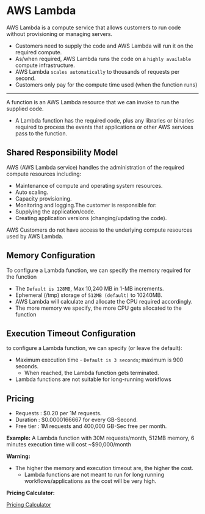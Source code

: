 # AWS Lambda

AWS Lambda is a compute service that allows customers to run code without provisioning or managing servers.

- Customers need to supply the code and AWS Lambda will run it on the required compute.
- As/when required, AWS Lambda runs the code on a `highly available` compute infrastructure.
- AWS Lambda `scales automatically` to thousands of requests per second.
- Customers only pay for the compute time used (when the function runs)

---

A function is an AWS Lambda resource that we can invoke to run the supplied code.

- A Lambda function has the required code, plus any libraries or binaries required to
  process the events that applications or other AWS services pass to the function.

## Shared Responsibility Model

AWS (AWS Lambda service) handles the administration of the required compute
resources including:

- Maintenance of compute and operating system resources.
- Auto scaling.
- Capacity provisioning.
- Monitoring and logging.The customer is responsible for:
- Supplying the application/code.
- Creating application versions (changing/updating the code).

AWS Customers do not have access to the underlying compute resources used by AWS Lambda.

## Memory Configuration

To configure a Lambda function, we can specify the memory required for the function

- The `Default is 128MB`, Max 10,240 MB in 1-MB increments.
- Ephemeral (/tmp) storage of `512MB (default)` to 10240MB.
- AWS Lambda will calculate and allocate the CPU required accordingly.
- The more memory we specify, the more CPU gets allocated to the function

## Execution Timeout Configuration

to configure a Lambda function, we can specify (or leave the default):

- Maximum execution time - `Default is 3 seconds`; maximum is 900 seconds.
  - When reached, the Lambda function gets terminated.
- Lambda functions are not suitable for long-running workflows

## Pricing

- Requests : \$0.20 per 1M requests.
- Duration : \$0.0000166667 for every GB-Second.
- Free tier : 1M requests and 400,000 GB-Sec free per month.

**Example:** A Lambda function with 30M requests/month, 512MB memory, 6 minutes
execution time will cost
~\$90,000/month

**Warning:**

- The higher the memory and execution timeout are, the higher the cost.
  - Lambda functions are not meant to run for long running workflows/applications as the cost will be very high.

**Pricing Calculator:**

[Pricing Calculator](https://s3.amazonaws.com/lambda-tools/pricing-calculator.html)
